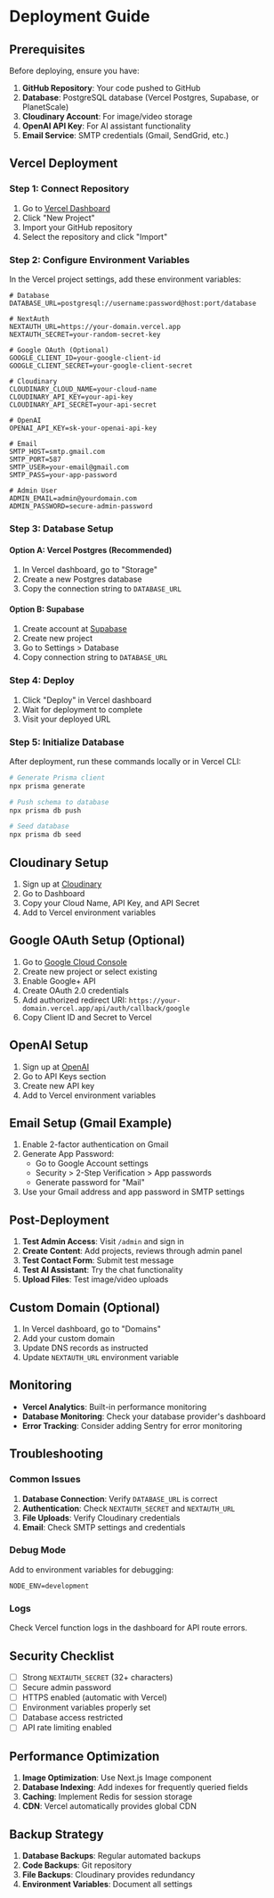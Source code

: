 # Deployment Guide

## Prerequisites

Before deploying, ensure you have:

1. **GitHub Repository**: Your code pushed to GitHub
2. **Database**: PostgreSQL database (Vercel Postgres, Supabase, or PlanetScale)
3. **Cloudinary Account**: For image/video storage
4. **OpenAI API Key**: For AI assistant functionality
5. **Email Service**: SMTP credentials (Gmail, SendGrid, etc.)

## Vercel Deployment

### Step 1: Connect Repository

1. Go to [Vercel Dashboard](https://vercel.com/dashboard)
2. Click "New Project"
3. Import your GitHub repository
4. Select the repository and click "Import"

### Step 2: Configure Environment Variables

In the Vercel project settings, add these environment variables:

```env
# Database
DATABASE_URL=postgresql://username:password@host:port/database

# NextAuth
NEXTAUTH_URL=https://your-domain.vercel.app
NEXTAUTH_SECRET=your-random-secret-key

# Google OAuth (Optional)
GOOGLE_CLIENT_ID=your-google-client-id
GOOGLE_CLIENT_SECRET=your-google-client-secret

# Cloudinary
CLOUDINARY_CLOUD_NAME=your-cloud-name
CLOUDINARY_API_KEY=your-api-key
CLOUDINARY_API_SECRET=your-api-secret

# OpenAI
OPENAI_API_KEY=sk-your-openai-api-key

# Email
SMTP_HOST=smtp.gmail.com
SMTP_PORT=587
SMTP_USER=your-email@gmail.com
SMTP_PASS=your-app-password

# Admin User
ADMIN_EMAIL=admin@yourdomain.com
ADMIN_PASSWORD=secure-admin-password
```

### Step 3: Database Setup

#### Option A: Vercel Postgres (Recommended)

1. In Vercel dashboard, go to "Storage"
2. Create a new Postgres database
3. Copy the connection string to `DATABASE_URL`

#### Option B: Supabase

1. Create account at [Supabase](https://supabase.com)
2. Create new project
3. Go to Settings > Database
4. Copy connection string to `DATABASE_URL`

### Step 4: Deploy

1. Click "Deploy" in Vercel dashboard
2. Wait for deployment to complete
3. Visit your deployed URL

### Step 5: Initialize Database

After deployment, run these commands locally or in Vercel CLI:

```bash
# Generate Prisma client
npx prisma generate

# Push schema to database
npx prisma db push

# Seed database
npx prisma db seed
```

## Cloudinary Setup

1. Sign up at [Cloudinary](https://cloudinary.com)
2. Go to Dashboard
3. Copy your Cloud Name, API Key, and API Secret
4. Add to Vercel environment variables

## Google OAuth Setup (Optional)

1. Go to [Google Cloud Console](https://console.cloud.google.com)
2. Create new project or select existing
3. Enable Google+ API
4. Create OAuth 2.0 credentials
5. Add authorized redirect URI: `https://your-domain.vercel.app/api/auth/callback/google`
6. Copy Client ID and Secret to Vercel

## OpenAI Setup

1. Sign up at [OpenAI](https://openai.com)
2. Go to API Keys section
3. Create new API key
4. Add to Vercel environment variables

## Email Setup (Gmail Example)

1. Enable 2-factor authentication on Gmail
2. Generate App Password:
   - Go to Google Account settings
   - Security > 2-Step Verification > App passwords
   - Generate password for "Mail"
3. Use your Gmail address and app password in SMTP settings

## Post-Deployment

1. **Test Admin Access**: Visit `/admin` and sign in
2. **Create Content**: Add projects, reviews through admin panel
3. **Test Contact Form**: Submit test message
4. **Test AI Assistant**: Try the chat functionality
5. **Upload Files**: Test image/video uploads

## Custom Domain (Optional)

1. In Vercel dashboard, go to "Domains"
2. Add your custom domain
3. Update DNS records as instructed
4. Update `NEXTAUTH_URL` environment variable

## Monitoring

- **Vercel Analytics**: Built-in performance monitoring
- **Database Monitoring**: Check your database provider's dashboard
- **Error Tracking**: Consider adding Sentry for error monitoring

## Troubleshooting

### Common Issues

1. **Database Connection**: Verify `DATABASE_URL` is correct
2. **Authentication**: Check `NEXTAUTH_SECRET` and `NEXTAUTH_URL`
3. **File Uploads**: Verify Cloudinary credentials
4. **Email**: Check SMTP settings and credentials

### Debug Mode

Add to environment variables for debugging:
```env
NODE_ENV=development
```

### Logs

Check Vercel function logs in the dashboard for API route errors.

## Security Checklist

- [ ] Strong `NEXTAUTH_SECRET` (32+ characters)
- [ ] Secure admin password
- [ ] HTTPS enabled (automatic with Vercel)
- [ ] Environment variables properly set
- [ ] Database access restricted
- [ ] API rate limiting enabled

## Performance Optimization

1. **Image Optimization**: Use Next.js Image component
2. **Database Indexing**: Add indexes for frequently queried fields
3. **Caching**: Implement Redis for session storage
4. **CDN**: Vercel automatically provides global CDN

## Backup Strategy

1. **Database Backups**: Regular automated backups
2. **Code Backups**: Git repository
3. **File Backups**: Cloudinary provides redundancy
4. **Environment Variables**: Document all settings

